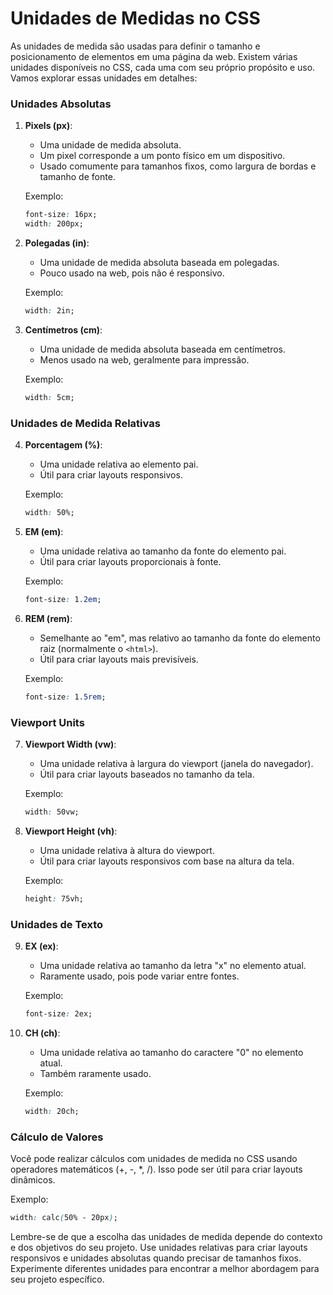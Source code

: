 # Unidades de Medidas no CSS

As unidades de medida são usadas para definir o tamanho e posicionamento de elementos em uma página da web. Existem várias unidades disponíveis no CSS, cada uma com seu próprio propósito e uso. Vamos explorar essas unidades em detalhes:

### Unidades Absolutas

1. **Pixels (px)**:
   - Uma unidade de medida absoluta.
   - Um pixel corresponde a um ponto físico em um dispositivo.
   - Usado comumente para tamanhos fixos, como largura de bordas e tamanho de fonte.

   Exemplo:
   ```css
   font-size: 16px;
   width: 200px;
   ```

2. **Polegadas (in)**:
   - Uma unidade de medida absoluta baseada em polegadas.
   - Pouco usado na web, pois não é responsivo.

   Exemplo:
   ```css
   width: 2in;
   ```

3. **Centímetros (cm)**:
   - Uma unidade de medida absoluta baseada em centímetros.
   - Menos usado na web, geralmente para impressão.

   Exemplo:
   ```css
   width: 5cm;
   ```

### Unidades de Medida Relativas

4. **Porcentagem (%)**:
   - Uma unidade relativa ao elemento pai.
   - Útil para criar layouts responsivos.
   
   Exemplo:
   ```css
   width: 50%;
   ```

5. **EM (em)**:
   - Uma unidade relativa ao tamanho da fonte do elemento pai.
   - Útil para criar layouts proporcionais à fonte.
   
   Exemplo:
   ```css
   font-size: 1.2em;
   ```

6. **REM (rem)**:
   - Semelhante ao "em", mas relativo ao tamanho da fonte do elemento raiz (normalmente o `<html>`).
   - Útil para criar layouts mais previsíveis.

   Exemplo:
   ```css
   font-size: 1.5rem;
   ```

### Viewport Units

7. **Viewport Width (vw)**:
   - Uma unidade relativa à largura do viewport (janela do navegador).
   - Útil para criar layouts baseados no tamanho da tela.

   Exemplo:
   ```css
   width: 50vw;
   ```

8. **Viewport Height (vh)**:
    - Uma unidade relativa à altura do viewport.
    - Útil para criar layouts responsivos com base na altura da tela.

    Exemplo:
    ```css
    height: 75vh;
    ```

### Unidades de Texto

9. **EX (ex)**:
    - Uma unidade relativa ao tamanho da letra "x" no elemento atual.
    - Raramente usado, pois pode variar entre fontes.

    Exemplo:
    ```css
    font-size: 2ex;
    ```

10. **CH (ch)**:
    - Uma unidade relativa ao tamanho do caractere "0" no elemento atual.
    - Também raramente usado.

    Exemplo:
    ```css
    width: 20ch;
    ```

### Cálculo de Valores

Você pode realizar cálculos com unidades de medida no CSS usando operadores matemáticos (+, -, *, /). Isso pode ser útil para criar layouts dinâmicos.

Exemplo:
```css
width: calc(50% - 20px);
```

Lembre-se de que a escolha das unidades de medida depende do contexto e dos objetivos do seu projeto. Use unidades relativas para criar layouts responsivos e unidades absolutas quando precisar de tamanhos fixos. Experimente diferentes unidades para encontrar a melhor abordagem para seu projeto específico.